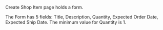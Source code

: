 Create Shop Item page holds a form.

The Form has 5 fields: Title, Description, Quantity, Expected Order Date, Expected Ship Date.
The minimum value for Quantity is 1.